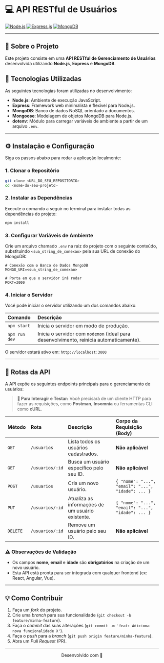 # 💻 API RESTful de Usuários

[![Node.js](https://img.shields.io/badge/Node.js-339933?style=for-the-badge&logo=node.js&logoColor=white)](https://nodejs.org/)
[![Express.js](https://img.shields.io/badge/Express.js-000000?style=for-the-badge&logo=express&logoColor=white)](https://expressjs.com/)
[![MongoDB](https://img.shields.io/badge/MongoDB-47A248?style=for-the-badge&logo=mongodb&logoColor=white)](https://www.mongodb.com/)

---

## 📄 Sobre o Projeto

Este projeto consiste em uma **API RESTful de Gerenciamento de Usuários** desenvolvida utilizando **Node.js**, **Express** e **MongoDB**.

## 🚀 Tecnologias Utilizadas

As seguintes tecnologias foram utilizadas no desenvolvimento:

- **Node.js**: Ambiente de execução JavaScript.
- **Express**: Framework web minimalista e flexível para Node.js.
- **MongoDB**: Banco de dados NoSQL orientado a documentos.
- **Mongoose**: Modelagem de objetos MongoDB para Node.js.
- **dotenv**: Módulo para carregar variáveis de ambiente a partir de um arquivo `.env`.

---

## ⚙️ Instalação e Configuração

Siga os passos abaixo para rodar a aplicação localmente:

### 1. Clonar o Repositório

```bash
git clone <URL_DO_SEU_REPOSITORIO>
cd <nome-do-seu-projeto>
```

### 2. Instalar as Dependências

Execute o comando a seguir no terminal para instalar todas as dependências do projeto:

```bash
npm install
```

### 3. Configurar Variáveis de Ambiente

Crie um arquivo chamado `.env` na raiz do projeto com o seguinte conteúdo, substituindo `<sua_string_de_conexao>` pela sua URL de conexão do MongoDB:

```
# Conexão com o Banco de Dados MongoDB
MONGO_URI=<sua_string_de_conexao>

# Porta em que o servidor irá rodar
PORT=3000
```

### 4. Iniciar o Servidor

Você pode iniciar o servidor utilizando um dos comandos abaixo:

| Comando       | Descrição                                                                               |
| :------------ | :-------------------------------------------------------------------------------------- |
| `npm start`   | Inicia o servidor em modo de produção.                                                  |
| `npm run dev` | Inicia o servidor com `nodemon` (ideal para desenvolvimento, reinicia automaticamente). |

O servidor estará ativo em: `http://localhost:3000`

---

## 🔗 Rotas da API

A API expõe os seguintes endpoints principais para o gerenciamento de usuários:

> **👋 Para Interagir e Testar:** Você precisará de um cliente HTTP para fazer as requisições, como **Postman**, **Insomnia** ou ferramentas CLI como **cURL**.

| Método   | Rota            | Descrição                                        | Corpo da Requisição (Body)                        |
| :------- | :-------------- | :----------------------------------------------- | :------------------------------------------------ |
| `GET`    | `/usuarios`     | Lista todos os usuários cadastrados.             | **Não aplicável**                                 |
| `GET`    | `/usuarios/:id` | Busca um usuário específico pelo seu ID.         | **Não aplicável**                                 |
| `POST`   | `/usuarios`     | Cria um novo usuário.                            | `{ "nome": "...", "email": "...", "idade": ... }` |
| `PUT`    | `/usuarios/:id` | Atualiza as informações de um usuário existente. | `{ "nome": "...", "email": "...", "idade": ... }` |
| `DELETE` | `/usuarios/:id` | Remove um usuário pelo seu ID.                   | **Não aplicável**                                 |

### ⚠️ Observações de Validação

- Os campos **nome**, **email** e **idade** são **obrigatórios** na criação de um novo usuário.
- Esta API está pronta para ser integrada com qualquer frontend (ex: React, Angular, Vue).

---

## 💡 Como Contribuir

1.  Faça um _fork_ do projeto.
2.  Crie uma _branch_ para sua funcionalidade (`git checkout -b feature/minha-feature`).
3.  Faça o _commit_ das suas alterações (`git commit -m 'feat: Adiciona nova funcionalidade X'`).
4.  Faça o _push_ para a _branch_ (`git push origin feature/minha-feature`).
5.  Abra um _Pull Request_ (PR).

---

<p align="center">Desenvolvido com 💜</p>
